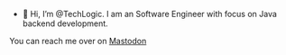 - 👋 Hi, I’m @TechLogic. I am an Software Engineer with focus on Java backend development. 

You can reach me over on <a rel="me" href="https://mastodon.social/@Techlogic">Mastodon</a>

<!---
TechLogic/TechLogic is a ✨ special ✨ repository because its `README.md` (this file) appears on your GitHub profile.
You can click the Preview link to take a look at your changes.
--->
